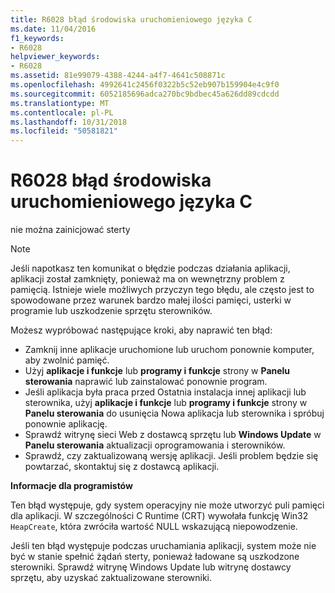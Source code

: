 ```yaml
---
title: R6028 błąd środowiska uruchomieniowego języka C
ms.date: 11/04/2016
f1_keywords:
- R6028
helpviewer_keywords:
- R6028
ms.assetid: 81e99079-4388-4244-a4f7-4641c508871c
ms.openlocfilehash: 4992641c2456f0322b5c52eb907b159904e4c9f0
ms.sourcegitcommit: 6052185696adca270bc9bdbec45a626dd89cdcdd
ms.translationtype: MT
ms.contentlocale: pl-PL
ms.lasthandoff: 10/31/2018
ms.locfileid: "50581821"
---
```

# <a name="c-runtime-error-r6028"></a>R6028 błąd środowiska uruchomieniowego języka C

nie można zainicjować sterty

> [!NOTE]
> Jeśli napotkasz ten komunikat o błędzie podczas działania aplikacji, aplikacji został zamknięty, ponieważ ma on wewnętrzny problem z pamięcią. Istnieje wiele możliwych przyczyn tego błędu, ale często jest to spowodowane przez warunek bardzo małej ilości pamięci, usterki w programie lub uszkodzenie sprzętu sterowników.
>
> Możesz wypróbować następujące kroki, aby naprawić ten błąd:
>
> - Zamknij inne aplikacje uruchomione lub uruchom ponownie komputer, aby zwolnić pamięć.
> - Użyj **aplikacje i funkcje** lub **programy i funkcje** strony w **Panelu sterowania** naprawić lub zainstalować ponownie program.
> - Jeśli aplikacja była praca przed Ostatnia instalacja innej aplikacji lub sterownika, użyj **aplikacje i funkcje** lub **programy i funkcje** strony w **Panelu sterowania** do usunięcia Nowa aplikacja lub sterownika i spróbuj ponownie aplikację.
> - Sprawdź witrynę sieci Web z dostawcą sprzętu lub **Windows Update** w **Panelu sterowania** aktualizacji oprogramowania i sterowników.
> - Sprawdź, czy zaktualizowaną wersję aplikacji. Jeśli problem będzie się powtarzać, skontaktuj się z dostawcą aplikacji.

**Informacje dla programistów**

Ten błąd występuje, gdy system operacyjny nie może utworzyć puli pamięci dla aplikacji. W szczególności C Runtime (CRT) wywołała funkcję Win32 `HeapCreate`, która zwróciła wartość NULL wskazującą niepowodzenie.

Jeśli ten błąd występuje podczas uruchamiania aplikacji, system może nie być w stanie spełnić żądań sterty, ponieważ ładowane są uszkodzone sterowniki. Sprawdź witrynę Windows Update lub witrynę dostawcy sprzętu, aby uzyskać zaktualizowane sterowniki.